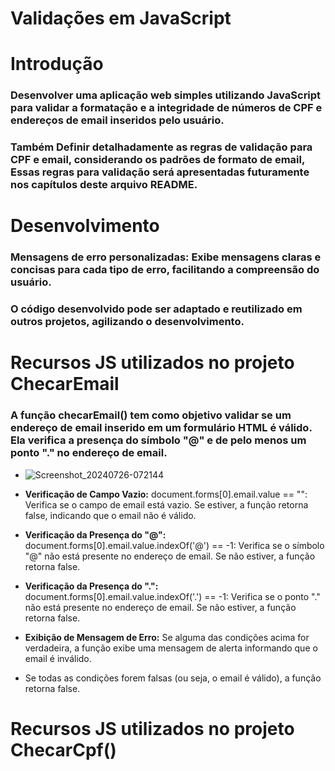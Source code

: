 # Validações em JavaScript 

# Introdução 

### Desenvolver uma aplicação web simples utilizando JavaScript para validar a formatação e a integridade de números de CPF e endereços de email inseridos pelo usuário. 
### Também Definir detalhadamente as regras de validação para CPF e email, considerando os padrões de formato de email, Essas regras para validação será apresentadas futuramente nos capítulos deste arquivo README.

# Desenvolvimento 

### Mensagens de erro personalizadas: Exibe mensagens claras e concisas para cada tipo de erro, facilitando a compreensão do usuário.
### O código desenvolvido pode ser adaptado e reutilizado em outros projetos, agilizando o desenvolvimento.

# Recursos JS utilizados no projeto ChecarEmail

### A função checarEmail() tem como objetivo validar se um endereço de email inserido em um formulário HTML é válido. Ela verifica a presença do símbolo "@" e de pelo menos um ponto "." no endereço de email.
 - ![Screenshot_20240726-072144](https://github.com/user-attachments/assets/1cbef852-a31a-45fd-b2c8-f95d173583f2)

 - **Verificação de Campo Vazio:** document.forms[0].email.value == "": Verifica se o campo de email está vazio. Se estiver, a função retorna false, indicando que o email não é válido.
 - **Verificação da Presença do "@":** document.forms[0].email.value.indexOf('@') == -1: Verifica se o símbolo "@" não está presente no endereço de email. Se não estiver, a função retorna false.
 - **Verificação da Presença do ".":** document.forms[0].email.value.indexOf('.') == -1: Verifica se o ponto "." não está presente no endereço de email. Se não estiver, a função retorna false.
 - **Exibição de Mensagem de Erro:** Se alguma das condições acima for verdadeira, a função exibe uma mensagem de alerta informando que o email é inválido.
 - Se todas as condições forem falsas (ou seja, o email é válido), a função retorna false.

# Recursos JS utilizados no projeto ChecarCpf()
